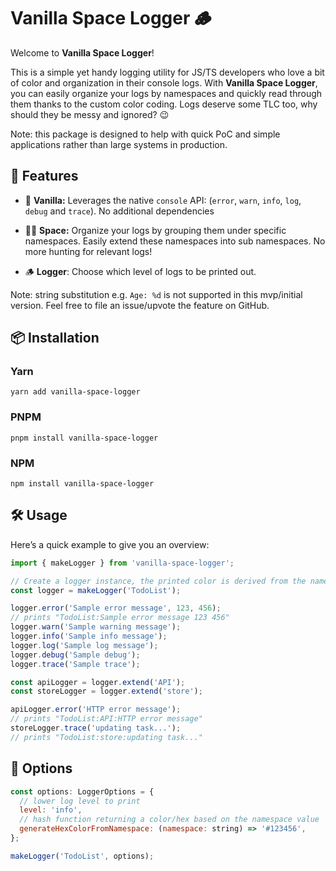 # Vanilla Space Logger 🪵

Welcome to **Vanilla Space Logger**!

This is a simple yet handy logging utility for JS/TS developers who love a bit of color and organization in their console logs.
With **Vanilla Space Logger**, you can easily organize your logs by namespaces and quickly read through them thanks to the custom color coding.
Logs deserve some TLC too, why should they be messy and ignored? 😉

Note: this package is designed to help with quick PoC and simple applications rather than large systems in production.

## 🚀 Features

- 🍦 **Vanilla:** Leverages the native `console` API: (`error`, `warn`, `info`, `log`, `debug` and `trace`).
  No additional dependencies

- 🎨🚀 **Space:** Organize your logs by grouping them under specific namespaces.
  Easily extend these namespaces into sub namespaces. No more hunting for relevant logs!

- 🪵 **Logger**: Choose which level of logs to be printed out.

Note: string substitution e.g. `Age: %d` is not supported in this mvp/initial version.
Feel free to file an issue/upvote the feature on GitHub.

## 📦 Installation

### Yarn

```shell
yarn add vanilla-space-logger
```

### PNPM

```shell
pnpm install vanilla-space-logger
```

### NPM

```shell
npm install vanilla-space-logger
```

## 🛠️ Usage

Here’s a quick example to give you an overview:

```javascript
import { makeLogger } from 'vanilla-space-logger';

// Create a logger instance, the printed color is derived from the namespace string
const logger = makeLogger('TodoList');

logger.error('Sample error message', 123, 456);
// prints "TodoList:Sample error message 123 456"
logger.warn('Sample warning message');
logger.info('Sample info message');
logger.log('Sample log message');
logger.debug('Sample debug');
logger.trace('Sample trace');

const apiLogger = logger.extend('API');
const storeLogger = logger.extend('store');

apiLogger.error('HTTP error message');
// prints "TodoList:API:HTTP error message"
storeLogger.trace('updating task...');
// prints "TodoList:store:updating task..."
```

## 🔧 Options

```javascript
const options: LoggerOptions = {
  // lower log level to print
  level: 'info',
  // hash function returning a color/hex based on the namespace value
  generateHexColorFromNamespace: (namespace: string) => '#123456',
};

makeLogger('TodoList', options);
```
